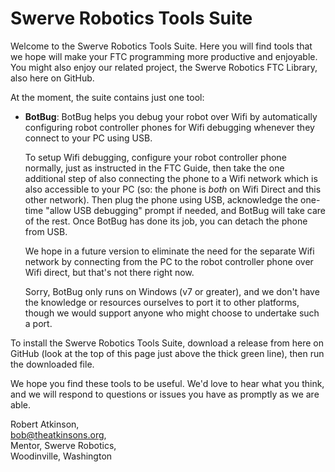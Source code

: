 # Swerve Robotics Tools Suite

Welcome to the Swerve Robotics Tools Suite. Here you will find tools that we hope will
make your FTC programming more productive and enjoyable. You might also enjoy our
related project, the Swerve Robotics FTC Library, also here on GitHub.

At the moment, the suite contains just one tool:

*   __BotBug__: BotBug helps you debug your robot over Wifi by automatically configuring 
    robot controller phones for Wifi debugging whenever they connect to your PC using USB.

    To setup Wifi debugging, configure your robot controller phone normally, just as instructed in the FTC Guide, then take 
    the one additional step of also connecting the phone to a Wifi network which is also
    accessible to your PC (so: the phone is *both* on Wifi Direct and this other network). Then
    plug the phone using USB, acknowledge the one-time "allow USB debugging" prompt if 
    needed, and BotBug will take care of the rest. Once BotBug has done its job, you can detach
    the phone from USB.

    We hope in a future version to eliminate the need for the separate Wifi network by 
    connecting from the PC to the robot controller phone over Wifi direct, but that's not
    there right now.

    Sorry, BotBug only runs on Windows (v7 or greater), and we don't have the knowledge 
    or resources ourselves to port it to other platforms, though we would support anyone
    who might choose to undertake such a port.

To install the Swerve Robotics Tools Suite, download a release from here on GitHub (look at
the top of this page just above the thick green line), then run the downloaded file.

We hope you find these tools to be useful. We'd love to hear what you think, and we will respond to
questions or issues you have as promptly as we are able.

Robert Atkinson,  
bob@theatkinsons.org,  
Mentor, Swerve Robotics,    
Woodinville, Washington

